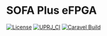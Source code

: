 <!-- # SPDX-FileCopyrightText: 2020 Efabless Corporation
#
# Licensed under the Apache License, Version 2.0 (the "License");
# you may not use this file except in compliance with the License.
# You may obtain a copy of the License at
#
#      http://www.apache.org/licenses/LICENSE-2.0
#
# Unless required by applicable law or agreed to in writing, software
# distributed under the License is distributed on an "AS IS" BASIS,
# WITHOUT WARRANTIES OR CONDITIONS OF ANY KIND, either express or implied.
# See the License for the specific language governing permissions and
# limitations under the License.
#
# SPDX-License-Identifier: Apache-2.0 -->

# SOFA Plus eFPGA

[![License](https://img.shields.io/badge/License-Apache%202.0-blue.svg)](https://opensource.org/licenses/Apache-2.0) [![UPRJ_CI](https://github.com/lnis-uofu/SOFA-Plus-eFPGA/actions/workflows/user_project_ci.yml/badge.svg)](https://github.com/lnis-uofu/SOFA-Plus-eFPGA/actions/workflows/user_project_ci.yml) [![Caravel Build](https://github.com/lnis-uofu/SOFA-Plus-eFPGA/actions/workflows/caravel_build.yml/badge.svg)](https://github.com/lnis-uofu/SOFA-Plus-eFPGA/actions/workflows/caravel_build.yml)
